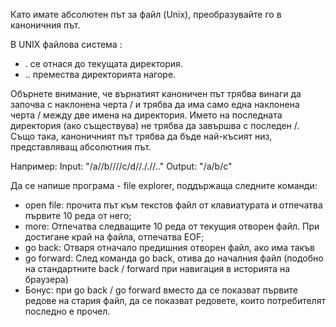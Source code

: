 
Като имате абсолютен път за файл (Unix), преобразувайте го в каноничния път.

В UNIX файлова система  :
* . се отнася до текущата директория.
* .. премества директорията нагоре.

Обърнете внимание, че върнатият каноничен път трябва винаги да започва с наклонена черта / и трябва да има само една наклонена черта / между две имена на директория. Името на последната директория (ако съществува) не трябва да завършва с последен /. Също така, каноничният път трябва да бъде най-късият низ, представляващ абсолютния път.

Например: 
Input: "/a//b////c/d//././/.."
Output: "/a/b/c"





Да се напише програма - file explorer, поддържаща следните команди:

* open file: прочита път към текстов файл от клавиатурата и отпечатва първите 10 реда от него;
* more: Отпечатва следващите 10 реда от текущия отворен файл. При достигане край на файла, отпечатва EOF;
* go back: Отваря отначало предишния отворен файл, ако има такъв
* go forward: След команда go back, отива до началния файл (подобно на стандартните back / forward при навигация в историята на браузера)
* Бонус: при go back / go forward вместо да се показват първите редове на стария файл, да се показват редовете, които потребителят последно е прочел.


